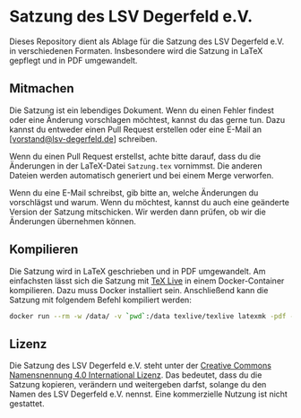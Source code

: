 # Satzung des LSV Degerfeld e.V.

Dieses Repository dient als Ablage für die Satzung des LSV Degerfeld e.V. in verschiedenen Formaten. Insbesondere wird die Satzung in LaTeX gepflegt und in PDF umgewandelt.



## Mitmachen

Die Satzung ist ein lebendiges Dokument. Wenn du einen Fehler findest oder eine Änderung vorschlagen möchtest, kannst du das gerne tun. Dazu kannst du entweder einen Pull Request erstellen oder eine E-Mail an [vorstand@lsv-degerfeld.de] schreiben.

Wenn du einen Pull Request erstellst, achte bitte darauf, dass du die Änderungen in der LaTeX-Datei `Satzung.tex` vornimmst. Die anderen Dateien werden automatisch generiert und bei einem Merge verworfen.

Wenn du eine E-Mail schreibst, gib bitte an, welche Änderungen du vorschlägst und warum. Wenn du möchtest, kannst du auch eine geänderte Version der Satzung mitschicken. Wir werden dann prüfen, ob wir die Änderungen übernehmen können.


## Kompilieren

Die Satzung wird in LaTeX geschrieben und in PDF umgewandelt. Am einfachsten lässt sich die Satzung mit [TeX Live](https://www.tug.org/texlive/) in einem Docker-Container kompilieren. Dazu muss Docker installiert sein. Anschließend kann die Satzung mit folgendem Befehl kompiliert werden:

```bash
docker run --rm -w /data/ -v `pwd`:/data texlive/texlive latexmk -pdf -pdflatex="pdflatex -interaction=nonstopmode" Satzung.tex
```


## Lizenz

Die Satzung des LSV Degerfeld e.V. steht unter der [Creative Commons Namensnennung 4.0 International Lizenz](https://creativecommons.org/licenses/by/4.0/). Das bedeutet, dass du die Satzung kopieren, verändern und weitergeben darfst, solange du den Namen des LSV Degerfeld e.V. nennst. Eine kommerzielle Nutzung ist nicht gestattet.


